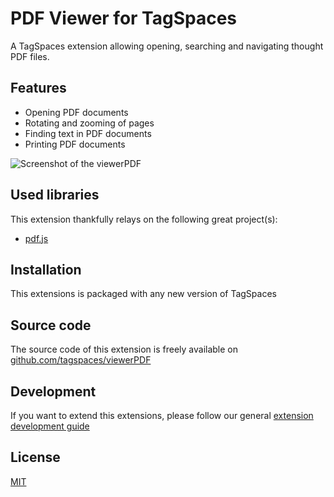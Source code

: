 # PDF Viewer for TagSpaces

A TagSpaces extension allowing opening, searching and navigating thought PDF files.

## Features

* Opening PDF documents
* Rotating and zooming of pages
* Finding text in PDF documents
* Printing PDF documents

![Screenshot of the viewerPDF](http://docs.tagspaces.org/media/extensions/viewer-pdf-lead.png)

## Used libraries
This extension thankfully relays on the following great project(s):

* [pdf.js](https://mozilla.github.io/pdf.js/)

## Installation

This extensions is packaged with any new version of TagSpaces

## Source code

The source code of this extension is freely available on [github.com/tagspaces/viewerPDF](https://github.com/tagspaces/viewerPDF/)

## Development

If you want to extend this extensions, please follow our general [extension development guide](http://tagspaces.org/documentation/extension-development-guide)

## License

[MIT](https://github.com/tagspaces/viewerPDF/blob/master/LICENSE.txt)
